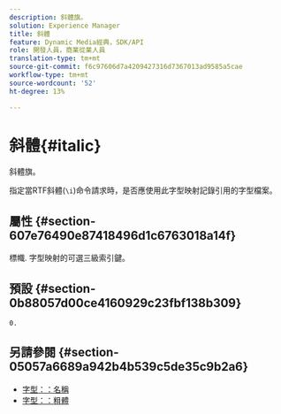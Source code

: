```yaml
---
description: 斜體旗。
solution: Experience Manager
title: 斜體
feature: Dynamic Media經典，SDK/API
role: 開發人員，商業從業人員
translation-type: tm+mt
source-git-commit: f6c97606d7a4209427316d7367013ad9585a5cae
workflow-type: tm+mt
source-wordcount: '52'
ht-degree: 13%

---
```



# 斜體{#italic}

斜體旗。

指定當RTF斜體(`\i`)命令請求時，是否應使用此字型映射記錄引用的字型檔案。

## 屬性 {#section-607e76490e87418496d1c6763018a14f}

標幟. 字型映射的可選三級索引鍵。

## 預設 {#section-0b88057d00ce4160929c23fbf138b309}

`0.`

## 另請參閱 {#section-05057a6689a942b4b539c5de35c9b2a6}

* [字型：：名稱](r-name-font.md#reference_C55889877DC54AABB60734DCDE86EE76)
* [字型：：粗體](../../../../../is-api/image-catalog/image-serving-api-ref/c-image-catalog-reference/c-font-map-reference/r-bold-font.md#reference-f7b017ef67574a29abfc3954ab64159c)

